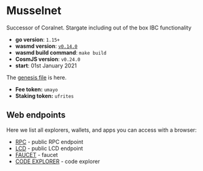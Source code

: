 # Musselnet

Successor of Coralnet. Stargate including out of the box IBC functionality

- **go version**: `1.15+`
- **wasmd version**: [`v0.14.0`](https://github.com/CosmWasm/wasmd/releases/tag/v0.14.0)
- **wasmd build command**: `make build`
- **CosmJS version**: `v0.24.0`
- **start**: 01st January 2021

The [genesis file](./config/genesis.json) is here.

- **Fee token:** `umayo`
- **Staking token:** `ufrites`

## Web endpoints

Here we list all explorers, wallets, and apps you can access with a browser:

* [RPC](https://rpc.musselnet.cosmwasm.com) - public RPC endpoint
* [LCD](https://lcd.musselnet.cosmwasm.com) - public LCD endpoint
* [FAUCET](https://faucet.musselnet.cosmwasm.com) - faucet
* [CODE EXPLORER](https://code-explorer.musselnet.cosmwasm.com) - code explorer
